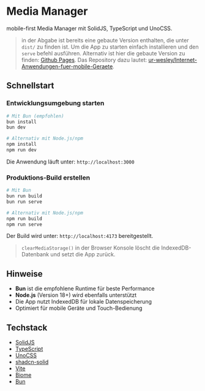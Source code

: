 # Media Manager

mobile-first Media Manager mit SolidJS, TypeScript und UnoCSS.

> in der Abgabe ist bereits eine gebaute Version enthalten, die unter `dist/` zu finden ist. Um die App zu starten einfach installieren und den `serve` befehl ausführen. Alternativ ist hier die gebaute Version zu finden: [Github Pages](https://ur-wesley.github.io/Internet-Anwendungen-fuer-mobile-Geraete/).
> Das Repository dazu lautet: [ur-wesley/Internet-Anwendungen-fuer-mobile-Geraete](https://github.com/ur-wesley/Internet-Anwendungen-fuer-mobile-Geraete).

## Schnellstart

### Entwicklungsumgebung starten

```bash
# Mit Bun (empfohlen)
bun install
bun dev

# Alternativ mit Node.js/npm
npm install
npm run dev
```

Die Anwendung läuft unter: `http://localhost:3000`

### Produktions-Build erstellen

```bash
# Mit Bun
bun run build
bun run serve

# Alternativ mit Node.js/npm
npm run build
npm run serve
```

Der Build wird unter: `http://localhost:4173` bereitgestellt.

> `clearMediaStorage()` in der Browser Konsole löscht die IndexedDB-Datenbank und setzt die App zurück.

## Hinweise

- **Bun** ist die empfohlene Runtime für beste Performance
- **Node.js** (Version 18+) wird ebenfalls unterstützt
- Die App nutzt IndexedDB für lokale Datenspeicherung
- Optimiert für mobile Geräte und Touch-Bedienung

## Techstack

- [SolidJS](https://solidjs.com/)
- [TypeScript](https://www.typescriptlang.org/)
- [UnoCSS](https://unocss.dev/)
- [shadcn-solid](https://shadcn-solid.com/)
- [Vite](https://vitejs.dev/)
- [Biome](https://biomejs.dev/)
- [Bun](https://bun.sh/)
